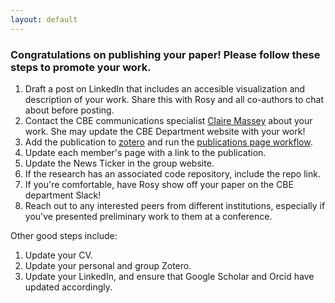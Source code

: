 ```yaml
---
layout: default
---
```


### Congratulations on publishing your paper! Please follow these steps to promote your work.

1. Draft a post on LinkedIn that includes an accesible visualization and description of your work. Share this with Rosy and all co-authors to chat about before posting.
2. Contact the CBE communications specialist [Claire Massey](https://directory.engr.wisc.edu/che/Staff/Massey_Claire/) about your work. She may update the CBE Department website with your work!
3. Add the publication to [zotero](https://www.zotero.org/groups/5070826/cersonsky-lab-papers) and run the [publications page workflow](https://github.com/cersonsky-lab/website/actions/workflows/publications.yml).
4. Update each member's page with a link to the publication.
5. Update the News Ticker in the group website.
6. If the research has an associated code repository, include the repo link.
7. If you're comfortable, have Rosy show off your paper on the CBE department Slack!
8. Reach out to any interested peers from different institutions, especially if you've presented preliminary work to them at a conference.

Other good steps include:
1. Update your CV.
2. Update your personal and group Zotero.
3. Update your LinkedIn, and ensure that Google Scholar and Orcid have updated accordingly.

